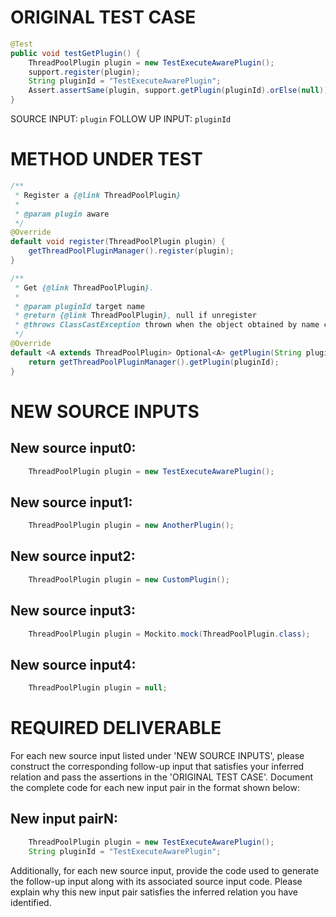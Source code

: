 # ORIGINAL TEST CASE
```java
@Test
public void testGetPlugin() {
    ThreadPoolPlugin plugin = new TestExecuteAwarePlugin();
    support.register(plugin);
    String pluginId = "TestExecuteAwarePlugin";
    Assert.assertSame(plugin, support.getPlugin(pluginId).orElse(null));
}

```
SOURCE INPUT: `plugin`
FOLLOW UP INPUT: `pluginId`


# METHOD UNDER TEST
```java
/**
 * Register a {@link ThreadPoolPlugin}
 *
 * @param plugin aware
 */
@Override
default void register(ThreadPoolPlugin plugin) {
    getThreadPoolPluginManager().register(plugin);
}

/**
 * Get {@link ThreadPoolPlugin}.
 *
 * @param pluginId target name
 * @return {@link ThreadPoolPlugin}, null if unregister
 * @throws ClassCastException thrown when the object obtained by name cannot be converted to target type
 */
@Override
default <A extends ThreadPoolPlugin> Optional<A> getPlugin(String pluginId) {
    return getThreadPoolPluginManager().getPlugin(pluginId);
}

```


# NEW SOURCE INPUTS
## New source input0:
```java
    ThreadPoolPlugin plugin = new TestExecuteAwarePlugin();
```

## New source input1:
```java
    ThreadPoolPlugin plugin = new AnotherPlugin();
```

## New source input2:
```java
    ThreadPoolPlugin plugin = new CustomPlugin();
```

## New source input3:
```java
    ThreadPoolPlugin plugin = Mockito.mock(ThreadPoolPlugin.class);
```

## New source input4:
```java
    ThreadPoolPlugin plugin = null;
```



# REQUIRED DELIVERABLE
For each new source input listed under 'NEW SOURCE INPUTS', please construct the corresponding follow-up input that satisfies your inferred relation and pass the assertions in the 'ORIGINAL TEST CASE'. Document the complete code for each new input pair in the format shown below:
## New input pairN:
```java
    ThreadPoolPlugin plugin = new TestExecuteAwarePlugin();
    String pluginId = "TestExecuteAwarePlugin";
```

Additionally, for each new source input, provide the code used to generate the follow-up input along with its associated source input code. Please explain why this new input pair satisfies the inferred relation you have identified.
